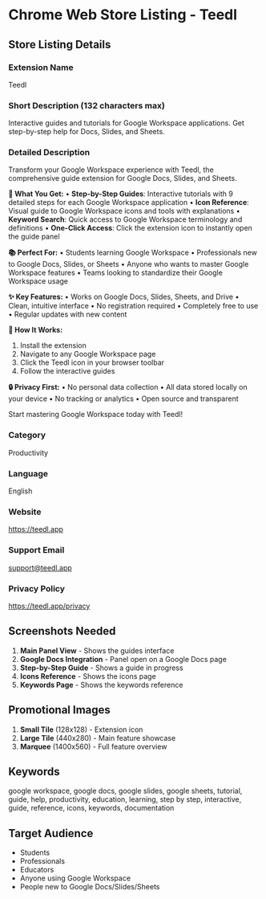 # Chrome Web Store Listing - Teedl

## Store Listing Details

### **Extension Name**
Teedl

### **Short Description** (132 characters max)
Interactive guides and tutorials for Google Workspace applications. Get step-by-step help for Docs, Slides, and Sheets.

### **Detailed Description**
Transform your Google Workspace experience with Teedl, the comprehensive guide extension for Google Docs, Slides, and Sheets.

**🚀 What You Get:**
• **Step-by-Step Guides**: Interactive tutorials with 9 detailed steps for each Google Workspace application
• **Icon Reference**: Visual guide to Google Workspace icons and tools with explanations
• **Keyword Search**: Quick access to Google Workspace terminology and definitions
• **One-Click Access**: Click the extension icon to instantly open the guide panel

**📚 Perfect For:**
• Students learning Google Workspace
• Professionals new to Google Docs, Slides, or Sheets
• Anyone who wants to master Google Workspace features
• Teams looking to standardize their Google Workspace usage

**✨ Key Features:**
• Works on Google Docs, Slides, Sheets, and Drive
• Clean, intuitive interface
• No registration required
• Completely free to use
• Regular updates with new content

**🎯 How It Works:**
1. Install the extension
2. Navigate to any Google Workspace page
3. Click the Teedl icon in your browser toolbar
4. Follow the interactive guides

**🔒 Privacy First:**
• No personal data collection
• All data stored locally on your device
• No tracking or analytics
• Open source and transparent

Start mastering Google Workspace today with Teedl!

### **Category**
Productivity

### **Language**
English

### **Website**
https://teedl.app

### **Support Email**
support@teedl.app

### **Privacy Policy**
https://teedl.app/privacy

## Screenshots Needed

1. **Main Panel View** - Shows the guides interface
2. **Google Docs Integration** - Panel open on a Google Docs page
3. **Step-by-Step Guide** - Shows a guide in progress
4. **Icons Reference** - Shows the icons page
5. **Keywords Page** - Shows the keywords reference

## Promotional Images

1. **Small Tile** (128x128) - Extension icon
2. **Large Tile** (440x280) - Main feature showcase
3. **Marquee** (1400x560) - Full feature overview

## Keywords
google workspace, google docs, google slides, google sheets, tutorial, guide, help, productivity, education, learning, step by step, interactive, guide, reference, icons, keywords, documentation

## Target Audience
- Students
- Professionals
- Educators
- Anyone using Google Workspace
- People new to Google Docs/Slides/Sheets
